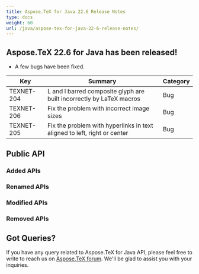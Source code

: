 ```yaml
---
title: Aspose.TeX for Java 22.6 Release Notes
type: docs
weight: 60
url: /java/aspose-tex-for-java-22-6-release-notes/
---
```


## Aspose.TeX 22.6 for Java has been released!

 * A few bugs have been fixed.

| Key | Summary | Category |
|---|---|---|
| TEXNET-204 | L and l barred composite glyph are built incorrectly by LaTeX macros | Bug |
| TEXNET-206 | Fix the problem with incorrect image sizes | Bug |
| TEXNET-205 | Fix the problem with hyperlinks in text aligned to left, right or center | Bug |
 
## Public API
### Added APIs

### Renamed APIs

### Modified APIs
 
### Removed APIs

 
## Got Queries?
If you have any query related to Aspose.TeX for Java API, please feel free to write to reach us on [Aspose.TeX forum](https://forum.aspose.com/c/tex/). We'll be glad to assist you with your inquiries.
